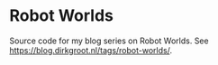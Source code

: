 # Robot Worlds

Source code for my blog series on Robot Worlds. See https://blog.dirkgroot.nl/tags/robot-worlds/.

